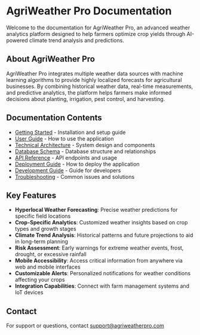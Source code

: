 # AgriWeather Pro Documentation

Welcome to the documentation for AgriWeather Pro, an advanced weather analytics platform designed to help farmers optimize crop yields through AI-powered climate trend analysis and predictions.

## About AgriWeather Pro

AgriWeather Pro integrates multiple weather data sources with machine learning algorithms to provide highly localized forecasts for agricultural businesses. By combining historical weather data, real-time measurements, and predictive analytics, the platform helps farmers make informed decisions about planting, irrigation, pest control, and harvesting.

## Documentation Contents

- [Getting Started](./getting-started.md) - Installation and setup guide
- [User Guide](./user-guide.md) - How to use the application
- [Technical Architecture](./technical-architecture.md) - System design and components
- [Database Schema](./database-schema.md) - Database structure and relationships
- [API Reference](./api-reference.md) - API endpoints and usage
- [Deployment Guide](./deployment-guide.md) - How to deploy the application
- [Development Guide](./development-guide.md) - Guide for developers
- [Troubleshooting](./troubleshooting.md) - Common issues and solutions

## Key Features

- **Hyperlocal Weather Forecasting**: Precise weather predictions for specific field locations
- **Crop-Specific Analytics**: Customized weather insights based on crop types and growth stages
- **Climate Trend Analysis**: Historical patterns and future projections to aid in long-term planning
- **Risk Assessment**: Early warnings for extreme weather events, frost, drought, or excessive rainfall
- **Mobile Accessibility**: Access critical information from anywhere via web and mobile interfaces
- **Customizable Alerts**: Personalized notifications for weather conditions affecting your crops
- **Integration Capabilities**: Connect with farm management systems and IoT devices

## Contact

For support or questions, contact [support@agriweatherpro.com](mailto:support@agriweatherpro.com)

